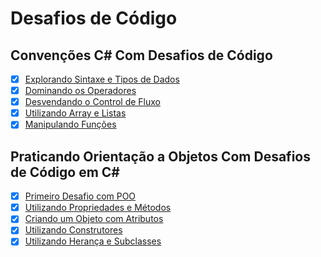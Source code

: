 # Desafios de Código

## Convenções C# Com Desafios de Código

- [x] [Explorando Sintaxe e Tipos de Dados](/ExplorandoSintaxeETiposDeDados/Program.cs)
- [x] [Dominando os Operadores](/DominandoOsOperadores/Program.cs)
- [x] [Desvendando o Control de Fluxo](/DesvendadoOCOntroleDeFluxo/Program.cs)
- [x] [Utilizando Array e Listas](/UtilizandoArrayEListas/Program.cs)
- [x] [Manipulando Funções](/ManipulandoFuncoes/Program.cs)

## Praticando Orientação a Objetos Com Desafios de Código em C#

- [x] [Primeiro Desafio com POO](/PrimeiroDesafioComPOO/Program.cs)
- [x] [Utilizando Propriedades e Métodos](/UtilizandoPropriedadesEMetodos/Program.cs)
- [x] [Criando um Objeto com Atributos](/CriandoUmObjetoComAtributos/Program.cs)
- [x] [Utilizando Construtores](/UtilizandoContrutores/Program.cs)
- [x] [Utilizando Herança e Subclasses](/UtilizandoHerancaESubclasses/Program.cs)
